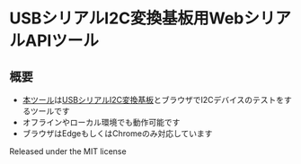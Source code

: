 # USBシリアルI2C変換基板用WebシリアルAPIツール

## 概要 
  * [本ツール][1]は[USBシリアルI2C変換基板][2]とブラウザでI2Cデバイスのテストをするツールです  
  * オフラインやローカル環境でも動作可能です  
  * ブラウザはEdgeもしくはChromeのみ対応しています  
    
 Released under the MIT license
 
 [1]: https://meerstern.github.io 
 [2]: https://www.switch-science.com/catalog/6214/
